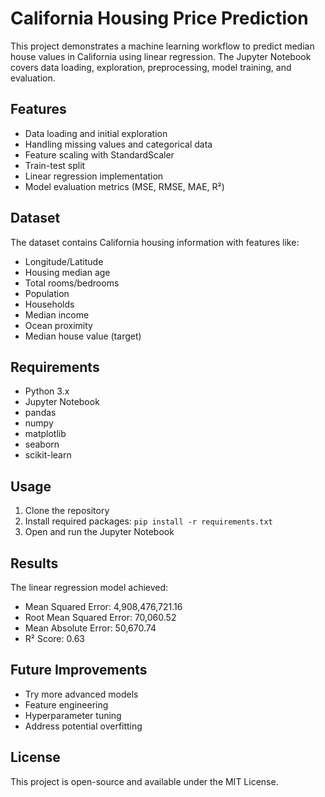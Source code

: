 
# California Housing Price Prediction

This project demonstrates a machine learning workflow to predict median house values in California using linear regression. The Jupyter Notebook covers data loading, exploration, preprocessing, model training, and evaluation.

## Features

- Data loading and initial exploration
- Handling missing values and categorical data
- Feature scaling with StandardScaler
- Train-test split
- Linear regression implementation
- Model evaluation metrics (MSE, RMSE, MAE, R²)

## Dataset

The dataset contains California housing information with features like:
- Longitude/Latitude
- Housing median age
- Total rooms/bedrooms
- Population
- Households
- Median income
- Ocean proximity
- Median house value (target)

## Requirements

- Python 3.x
- Jupyter Notebook
- pandas
- numpy
- matplotlib
- seaborn
- scikit-learn

## Usage

1. Clone the repository
2. Install required packages: `pip install -r requirements.txt`
3. Open and run the Jupyter Notebook

## Results

The linear regression model achieved:
- Mean Squared Error: 4,908,476,721.16
- Root Mean Squared Error: 70,060.52
- Mean Absolute Error: 50,670.74
- R² Score: 0.63

## Future Improvements

- Try more advanced models
- Feature engineering
- Hyperparameter tuning
- Address potential overfitting

## License

This project is open-source and available under the MIT License.

